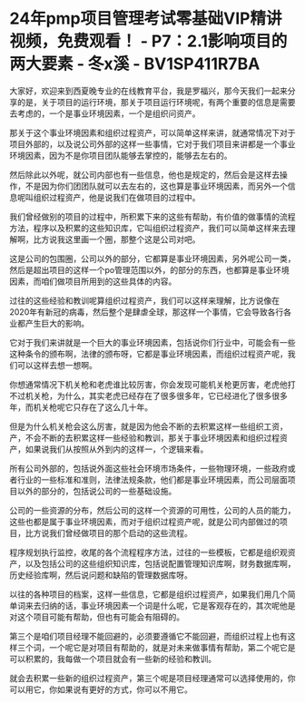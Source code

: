 # 24年pmp项目管理考试零基础VIP精讲视频，免费观看！ - P7：2.1影响项目的两大要素 - 冬x溪 - BV1SP411R7BA

大家好，欢迎来到西夏晚专业的在线教育平台，我是罗福兴，那今天我们一起来分享的是，关于项目的运行环境，那关于项目运行环境呢，有两个重要的信息是需要去考虑的，一个是事业环境因素，一个是组织问资产。

那关于这个事业环境因素和组织过程资产，可以简单这样来讲，就通常情况下对于项目外部的，以及说公司外部的这样一些事情，它对于我们项目来讲都是一个事业环境因素，因为不是你项目团队能够去掌控的，能够去左右的。

然后除此以外呢，就公司内部也有一些信息，他也是规定的，然后会是这样去操作，不是因为你们团团队就可以去左右的，这也算是事业环境因素，而另外一个信息呢叫组织过程资产，他是说我们在做项目的过程中。

我们曾经做别的项目的过程中，所积累下来的这些有帮助，有价值的做事情的流程方法，程序以及积累的这些知识库，它叫组织过程资产，我们可以简单这样来去理解啊，比方说我这里画一个圈，那整个这是公司对吧。

这是公司的包围圈，公司以外的部分，它都算是事业环境因素，另外呢公司一类，然后是超出项目的这样一个po管理范围以外，的部分的东西，也都算是事业环境因素，而咱们做项目所用到的这些具体的内容。

过往的这些经验和教训呢算组织过程资产，我们可以这样来理解，比方说像在2020年有新冠的病毒，然后整个是肆虐全球，那这样一个事情，它会导致各行各业都产生巨大的影响。

它对于我们来讲就是一个巨大的事业环境因素，包括说你们行业中，可能会有一些这种条令的颁布啊，法律的颁布呀，它都是事业环境因素，而组织过程资产呢，我们可以这样去想一想啊。

你想通常情况下机关枪和老虎谁比较厉害，你会发现可能机关枪更厉害，老虎他打不过机关枪，为什么，其实老虎已经存在了很多很多年，它已经进化了很多很多年，而机关枪呢它只存在了这么几十年。

但是为什么机关枪会这么厉害，就是因为他会不断的去积累这样一些组织工资，产，不会不断的去积累这样一些经验和教训，那关于事业环境因素和组织过程资产，如果说我们从按照从外到内的这样一，个逻辑来看。

所有公司外部的，包括说外面这些社会环境市场条件，一些物理环境，一些政府或者行业的一些标准和准则，法律法规条款，他们都是事业环境因素，而公司层面项目以外的部分的，包括说公司的一些基础设施。

公司的一些资源的分布，然后公司的这样一个资源的可用性，公司的人员的能力，这些也都是属于事业环境因素，而对于组织过程资产呢，就是公司内部做过的项目，比方说我们曾经做项目的那个启动的这些流程。

程序规划执行监控，收尾的各个流程程序方法，过往的一些模板，它都是组织观资产，以及包括公司的这些组织知识库，包括说配置管理知识库啊，财务数据库啊，历史经验库啊，然后说问题和缺陷的管理数据库呀。

以往的各种项目的档案，这样一些信息，它都是组织过程资产，如果我们用几个简单词来去归纳的话，事业环境因素一个词是什么呢，它是客观存在的，其次呢他是对这个项目可能有帮助，但也有可能会有阻碍的。

第三个是咱们项目经理不能回避的，必须要遵循它不能回避，而组织过程上也有这样三个词，一个呢它是对项目有帮助的，就是对未来做事情有帮助，第二个呢它是可以积累的，我每做一个项目就会有一些新的经验和教训。

就会去积累一些新的组织过程资产，第三个呢是项目经理通常可以选择使用的，你可以用它，你如果说有更好的方式，你可以不用它。

